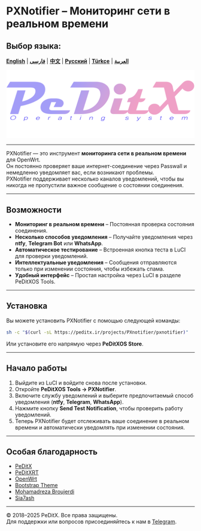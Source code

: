 # PXNotifier – Мониторинг сети в реальном времени

## Выбор языка:

[**English**](README.md) | [**فارسی**](README_fa.md) | [**中文**](README_zh.md) | [**Русский**](README_ru.md) | [**Türkçe**](README_tr.md) | [**العربية**](README_ar.md)

![PeDitX Banner](https://raw.githubusercontent.com/peditx/luci-theme-peditx/refs/heads/main/luasrc/brand.png)  

---

PXNotifier — это инструмент **мониторинга сети в реальном времени** для OpenWrt.  
Он постоянно проверяет ваше интернет-соединение через Passwall и немедленно уведомляет вас, если возникают проблемы.  
PXNotifier поддерживает несколько каналов уведомлений, чтобы вы никогда не пропустили важное сообщение о состоянии соединения.

---

## Возможности

- **Мониторинг в реальном времени** – Постоянная проверка состояния соединения.  
- **Несколько способов уведомления** – Получайте уведомления через **ntfy**, **Telegram Bot** или **WhatsApp**.  
- **Автоматическое тестирование** – Встроенная кнопка теста в LuCI для проверки уведомлений.  
- **Интеллектуальные уведомления** – Сообщения отправляются только при изменении состояния, чтобы избежать спама.  
- **Удобный интерфейс** – Простая настройка через LuCI в разделе PeDitXOS Tools.  

---

## Установка

Вы можете установить PXNotifier с помощью следующей команды:

```sh
sh -c "$(curl -sL https://peditx.ir/projects/PXnotifier/pxnotifier)"
```

Или установите его напрямую через **PeDitXOS Store**.

---

## Начало работы

1. Выйдите из LuCI и войдите снова после установки.  
2. Откройте **PeDitXOS Tools → PXNotifier**.  
3. Включите службу уведомлений и выберите предпочитаемый способ уведомления (**ntfy**, **Telegram**, **WhatsApp**).  
4. Нажмите кнопку **Send Test Notification**, чтобы проверить работу уведомлений.  
5. Теперь PXNotifier будет отслеживать ваше соединение в реальном времени и автоматически уведомлять при изменении состояния.

---

## Особая благодарность  

- [PeDitX](https://github.com/peditx)  
- [PeDitXRT](https://github.com/peditx/peditxrt)  
- [OpenWrt](https://github.com/openwrt)  
- [Bootstrap Theme](https://github.com/twbs/bootstrap)
- [Mohamadreza Broujerdi](https://t.me/MR13_B)
- [Sia7ash](https://github.com/Sia7ash)

---

© 2018–2025 PeDitX. Все права защищены.  
Для поддержки или вопросов присоединяйтесь к нам в [Telegram](https://t.me/peditx).  

